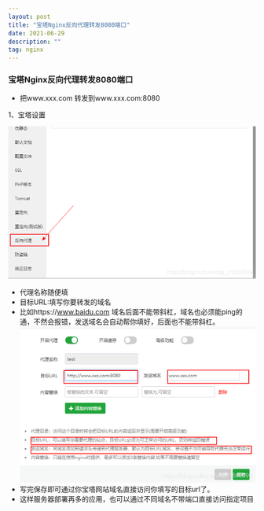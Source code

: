 ```yaml
---
layout: post
title: "宝塔Nginx反向代理转发8080端口"
date: 2021-06-29
description: ""
tag: nginx
---
```


### 宝塔Nginx反向代理转发8080端口

* 把www.xxx.com 转发到www.xxx.com:8080

 1、宝塔设置
  
![image](/images/posts/bt/ng1.png)

+ 代理名称随便填
+ 目标URL:填写你要转发的域名 
+ 比如https://www.baidu.com 域名后面不能带斜杠，域名也必须能ping的通，不然会报错，发送域名会自动帮你填好，后面也不能带斜杠。
![image](/images/posts/bt/ng2.png)
+ 写完保存即可通过你宝塔网站域名直接访问你填写的目标url了。
+ 这样服务器部署再多的应用，也可以通过不同域名不带端口直接访问指定项目
